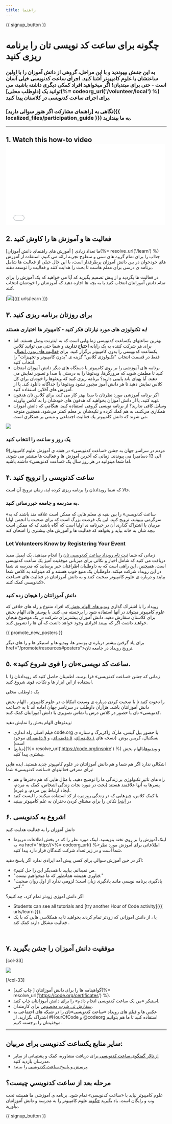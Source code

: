 ```yaml
---
title: راهنما
---
```


{{ signup_button }}

# چگونه برای ساعت کد نویسی تان را برنامه ریزی کنید

### به این جنبش بپیوندید و با این مراحل، گروهی از دانش آموزان را با اولین ساعتشان با علوم کامپیوتر آشنا کنید. اجرای ساعت کدنویسی خیلی آسان است - حتی برای مبتدیان! اگر میخواهید افراد کمکی دیگری داشته باشید، می توانید یک [داوطلب محلی](%= codeorg_url('/volunteer/local') %) برای اجرای ساعت کدنویسی در کلاستان پیدا کنید.

### نگاهی به [راهنمای مشارکت اگر هنوز سوالی دارید]({{ localized_files/participation_guide }})  به ما بیندازید.

***

## 1. Watch this how-to video <iframe width="500" height="255" src="//www.youtube.com/embed/SrnvvWDm73k" frameborder="0" allowfullscreen></iframe>

## 2. فعالیت ها و آموزش ها را کاوش کنید

ما تعداد زیادی [ آموزش های راهنمای دانش آموزان](%= resolve_url('/learn') %) جذاب را برای تمام گروه های سنی و سطوح تجربه ارائه می کنیم. استفاده از آموزش های خودخوان در بین دانش آموزان پرطرفدار است، با این حال خیلی از فعالیت ها شامل برنامه ی درسی برای معلم هاست تا بحث را هدایت کنند و فعالیت را توسعه دهند.

در فعالیت ها بگردید و از پیش تصمیم بگیرید که آیا می خواهید که یک آموزش را برای تمام دانش آموزانتان انتخاب کنید یا به بچه ها اجازه دهید که آموزشان را خودشان انتخاب کنند.

[<img src="/images/fit-700/tutorials.png" />]({{ urls/learn }})

## ۳. برای روزتان برنامه ریزی کنید

### به تکنولوژی های مورد نیازتان فکر کنید - کامپیوتر ها اختیاری هستند!

- بهترین ساعتهای یکساعت کدنویسی زمانهایی است که به اینترنت وصل هستند. اما برای هر شرکت کننده به یک رایانه **احتیاج ندارید**، و شما حتی می توانید کلاس یکساعت کدنویسی را بدون کامپیوتر برگزار کنید. برای [فعالیت های بدون اتصال](/learn)، فقط در قسمت انتخاب "تکنولوژی کلاس" گزینه ی "بدون کامپیوتر و تجهیزات" را انتخاب کنید.
- برنامه های آموزشی را بر روی کامپیوتر یا دستگاه های دیگر دانش آموزان امتحان کنید تا مطمئن شوید که مرورگرها، ویدئوها را به درستی با صدا و تصویر نمایش می دهند. آیا پهنای باند پایینی دارید؟ برنامه ریزی کنید که ويدئوها را خودتان براي كل كلاس نمايش دهيد تا هر دانش آموز مجبور نشود ويدئوها را جداگانه دانلود كند. یا از آموزش های آفلاین استفاده کنید.
- اگر برنامه آموزشی مورد نظرتان با صدا بهتر کار می کند، براي كلاس تان هدفون تهيه كنيد، يا از دانش آموزان بخواهيد که هدفون های خودشان را به کلاس بياورند.
- وسایل کافی ندارید؟ از برنامه نویسی گروهی [](https://www.youtube.com/watch?v=vgkahOzFH2Q) استفاده کنید. هنگامي كه دانش آموزان همكاري مي‌كنند، به هم كمك كرده و تكيه‌شان بر معلم كمتر مي‌شود. همچنين متوجه مي شوند كه دانش كامپيوتر يك فعاليت اجتماعي و مبتني بر همكاري است.

<img src="/images/fit-350/group_ipad.jpg" />

### یک روز و ساعت را انتخاب کنید

مردم در سراسر جهان به جشن «ساعت کدنویسی» در هفته ی آموزش علوم کامپیوتر(9 الی 13 دسامبر) می پیوندند. زمانی که آخرین آموزش ها و فعالیت ها منتشر می شوند.  اما شما میتوانید در هر روز سال یک «ساعت کدنویسی» داشته باشید.

## ۴. ساعت کدنویسی را ترویج کنید

حالا که شما رویدادتان را برنامه ریزی کرده اید، زمان ترویج آن است.

### به مدرسه و جامعه خبررسانی کنید.

«ساعت کدنویسی» را بین بقیه ی معلم هایی که ممکن است علاقه مند باشند که به سرگرمی بپیونند، ترویج کنید. این یک فرصت بزرگ است که برای صحبت با انجمن اولیا مربیان یا اشتراک گذاری آن در خبرنامه ی اولیا است که آگاه باشند که که ممکن است بچه شان به خانه بیاید و بخواهد که فعالیت ها و آموزش های بیشتری زا امتحان کند.

### Let Volunteers Know by Registering Your Event

زمانی که شما  [ثبت نام رویداد ساعت کدنویسی تان](/) را انجام میدهید، یک ایمیل مفیذ دریافت می کنید که شامل اخبار و نکاتی برای میزبانی موفقیت آمیز یک ساعت کدنویسی است. همیچنین، این راهی است که به داوطلبان اطرافتان خبر برسانید که مدرسه ی شما در این رویداد شرکت میکند. داوطلبان یک منبع خوب هستند و که میتوانند به کلاس شما بیایند و درباره ی علوم کامپیوتر صحبت کنند و به دانش آموزانتان در فعالیت های «ساعت کدنویسی کمک کنند».

### دانش آموزانتان را هیجان زده کنید

رویداد را با اشتراک گذاری [ویدیو های الهام بخش ](/promote/resources)که افراد متنوع و راه های خلاقی که علوم کامپیوتر میتواند در آنها استفاده شود را برجسته می کنند. یا پوستر های الهام بخش برای کلاستان سفارش دهید. دانش آموزان بیشتربرای شرکت در یک موضوع هیجان خواهند داشت اگر که ببینند افرادی وجود خواهد داشت که آن ها را تشویق کنند.

{{ promote_new_posters }}

برای یاد گرفتن بیشتر درباره ی پوستر ها، ویدیو ها و استیکر ها و را های دیگر href="/promote/resources#posters">ترویج رویداد</a> در جامعه تان.

## ۵. «ساعت کد نویسی»تان را قوی شروع کنید.

زمانی که جشن «ساعت کدنویسی» فرا برسد، اطمینان حاصل کنید که رویدادتان زا با استفاده از این ابزار ها و نکات، قوی شروع کنید.

یک <a /> داوطلب محلی

 را دعوت کنید تا با صحبت کردن درباره ی وسعت امکانات در علوم کامپیوتر ، الهام بخش دانش آموزانتان باشد. هزاران داوطلب در سرتاسر جهان آماده اند تا به «ساعت کدنویسی» تان با حضور در کلاس درس یا تماس تصویری با دانش آموزانتان کمک کنند.</p> 

ویدئوهای الهام بخش را نمایش دهید:

- فیلم اصلی راه اندازی code.org با حضور بیل گیتس، مارک زاکربرگ و ستاره ی بسکتبال، کریس بوش. (نسخه هاي [١ دقيقه اي](https://www.youtube.com/watch?v=qYZF6oIZtfc)، [٥ دقيقه اي](https://www.youtube.com/watch?v=nKIu9yen5nc)، و [٩ دقيقه اي](https://www.youtube.com/watch?v=dU1xS07N-FA) موجود است)
- [منابع](%= resolve_url('https://code.org/inspire') %) و [ویدیوهای](https://www.youtube.com/playlist?list=PLzdnOPI1iJNfpD8i4Sx7U0y2MccnrNZuP)الهام بخش بیشتری پیدا کنید.

اشکالی ندارد اگر هم شما و هم دانش آموزانتان در علوم کامپیوتر جدید هستید. ایده هایی برای معرفی فعالیتهای «ساعت کدنویسی» شما:

- راه های تاثیر تکنولوژی بر زندگی ما را توضیح دهید، با مثال هایی که هم دخترها و هم پسرها به آنها علاقمند هستند (بحث در مورد نجات زندگی اشخاص، کمک به مردم، ایجاد ارتباط بین مردم، و غیره).
- با کمک کلاس، چیزهایی که در زندگی روزمره از کد استفاده میکنند را لیست کنید.
- در [اينجا](http://code.org/girls) نكاتي را براي مشتاق كردن دختران به علم كامپيوتر ببينيد




## ۶. شروع به کدنویسی!

دانش آموزان را به فعالیت هدایت کنید

- لینک آموزش را بر روی تخته بنویسید. لینک مورد نظر را که در بخش اطلاعات مربوط به <a href="http://<%= codeorg_url() %>اطلاعاتی برای آموزش مورد نظر شما</a> است و در زیر تعداد شرکت کنندگان قرار دارد پیدا کنید.

اگر در حین آموزش سوالی برای کسی پیش آمد ایرادی ندارد اگر پاسخ دهید:

- «من نمیدانم. بیایید با همدیگر این را حل کنیم.
- "فناوری همیشه همانطور که ما میخواهیم نیست."
- "یادگیری برنامه نویسی مانند یادگیری زبان است؛ لزومی ندارد از اول روان صحبت کنی."

اگر دانش آموزی زودتر تمام كرد، چه كنيم؟

- Students can see all tutorials and [try another Hour of Code activity]({{ urls/learn }}).
- یا ، از دانش آموزانی که زودتر تمام کردند بخواهید تا به همکلاسی هایی که با یک فعالیت مشکل دارند کمک کند .

<p style="clear:both">&nbsp;</p>

## ۷. موفقیت دانش آموزان را جشن بگیرید

[col-33]

<img src="/images/fit-300/boy-certificate.jpg" />

[/col-33]

- گواهینامه ها را برای دانش آموزانتان [ چاپ کنید](%= resolve_url('https://code.org/certificates') %).
- استیکر «من یک ساعت کدنویسی انجام دادم» را برای دانش آموزانتان چاپ کنید.
- [سفارش تی شرت مخصوص](http://blog.code.org/post/132608499493/hour-of-code-shirts-and-more) برای کارمندان.
- عکس ها و فیلم های رویداد «ساعت کدنویسی»تان را در شبکه های اجتماعی به اشتراک بگزارید. از #HourOfCode و @codeorg استفاده کنید تا ما هم بتوانیم موفقیتتان را برجسته کنیم.



----



## سایر منابع یکساعت کدنویسی برای مربیان:

- [از تالار گفتگوی ساعت کدنویسی ](http://forum.code.org/c/plc/hour-of-code)برای دریافت مشاوره، کمک و پشتیبانی از سایر مدرسان بازدید کنید.
- [پرسش و پاسخ ساعت کدنویسی](https://support.code.org/hc/en-us/categories/200147083-Hour-of-Code) را ببینید.



## مرحله بعد از ساعت كدنويسي چيست؟

علوم کامپیوتر نباید با «ساعت کدنویسی» تمام شود. برنامه ی آموزشی ما همیشه تحت وب و رایگان است. یاد بگیرید [چگونه](/beyond) علوم کامپیوتر را به مدرسه و دانش آموزانتان بیاورید.

{{ signup_button }}
